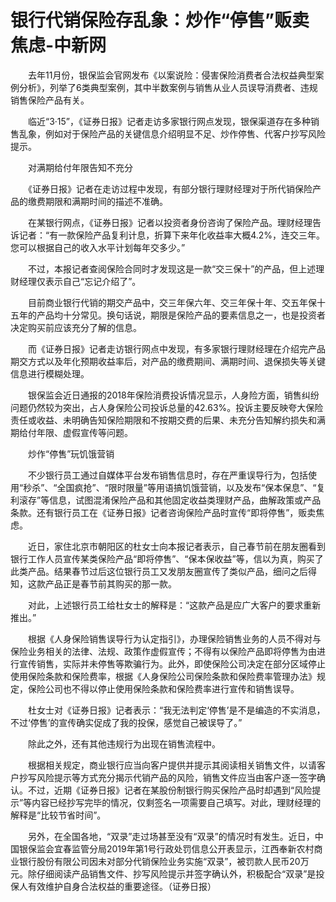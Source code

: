 # 银行代销保险存乱象：炒作“停售”贩卖焦虑-中新网

　　去年11月份，银保监会官网发布《以案说险：侵害保险消费者合法权益典型案例分析》，列举了6类典型案例，其中半数案例与销售从业人员误导消费者、违规销售保险产品有关。

　　临近“3·15”，《证券日报》记者走访多家银行网点发现，银保渠道存在多种销售乱象，例如对于保险产品的关键信息介绍明显不足、炒作停售、代客户抄写风险提示。

　　对满期给付年限告知不充分

　　《证券日报》记者在走访过程中发现，有部分银行理财经理对于所代销保险产品的缴费期限和满期时间的描述不准确。

　　在某银行网点，《证券日报》记者以投资者身份咨询了保险产品。理财经理告诉记者：“有一款保险产品复利计息，折算下来年化收益率大概4.2%，连交三年。您可以根据自己的收入水平计划每年交多少。”

　　不过，本报记者查阅保险合同时才发现这是一款“交三保十”的产品，但上述理财经理仅表示自己“忘记介绍了”。

　　目前商业银行代销的期交产品中，交三年保六年、交三年保十年、交五年保十五年的产品均十分常见。换句话说，期限是保险产品的要素信息之一，也是投资者决定购买前应该充分了解的信息。

　　而《证券日报》记者走访银行网点中发现，有多家银行理财经理在介绍完产品期交方式以及年化预期收益率后，对产品的缴费期间、满期时间、退保损失等关键信息进行模糊处理。

　　银保监会近日通报的2018年保险消费投诉情况显示，人身险方面，销售纠纷问题仍然较为突出，占人身保险公司投诉总量的42.63%。投诉主要反映夸大保险责任或收益、未明确告知保险期限和不按期交费的后果、未充分告知解约损失和满期给付年限、虚假宣传等问题。

　　炒作“停售”玩饥饿营销

　　不少银行员工通过自媒体平台发布销售信息时，存在严重误导行为，包括使用“秒杀”、“全国疯抢”、“限时限量”等用语搞饥饿营销，以及发布“保本保息”、“复利滚存”等信息，试图混淆保险产品和其他固定收益类理财产品，曲解政策或产品条款。还有银行员工在《证券日报》记者咨询保险产品时宣传“即将停售”，贩卖焦虑。

　　近日，家住北京市朝阳区的杜女士向本报记者表示，自己春节前在朋友圈看到银行工作人员宣传某类保险产品“即将停售”、“保本保收益”等，信以为真，购买了此类产品。结果春节过后这位银行员工又发朋友圈宣传了类似产品，细问之后得知，这款产品正是春节前其购买的那一款。

　　对此，上述银行员工给杜女士的解释是：“这款产品是应广大客户的要求重新推出。”

　　根据《人身保险销售误导行为认定指引》，办理保险销售业务的人员不得对与保险业务相关的法律、法规、政策作虚假宣传；不得有以保险产品即将停售为由进行宣传销售，实际并未停售等欺骗行为。此外，即使保险公司决定在部分区域停止使用保险条款和保险费率，根据《人身保险公司保险条款和保险费率管理办法》规定，保险公司也不得以停止使用保险条款和保险费率进行宣传和销售误导。

　　杜女士对《证券日报》记者表示：“我无法判定‘停售’是不是编造的不实消息，不过‘停售’的宣传确实促成了我的投保，感觉自己被误导了。”

　　除此之外，还有其他违规行为出现在销售流程中。

　　根据相关规定，商业银行应当向客户提供并提示其阅读相关销售文件，以请客户抄写风险提示等方式充分揭示代销产品的风险，销售文件应当由客户逐一签字确认。不过，近期《证券日报》记者在某股份制银行购买保险产品时却遇到“风险提示”等内容已经抄写完毕的情况，仅剩签名一项需要自己填写。对此，理财经理的解释是“比较节省时间”。

　　另外，在全国各地，“双录”走过场甚至没有“双录”的情况时有发生。近日，中国银保监会宜春监管分局2019年第1号行政处罚信息公开表显示，江西奉新农村商业银行股份有限公司因未对部分代销保险业务实施“双录”，被罚款人民币20万元。除仔细阅读产品销售文件、抄写风险提示并签字确认外，积极配合“双录”是投保人有效维护自身合法权益的重要途径。（证券日报）
